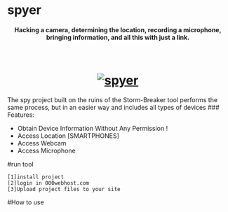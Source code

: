 # spyer
<h4 align="center">Hacking a camera, determining the location, recording a microphone, bringing information, and all this with just a link. </h4>
<h1 align="center">
  <br>
  <a href="https://github.com/ultrasecurity/Storm-Breaker"><img src="/ultrasecurity/Storm-Breaker/raw/main/.imgs/1demo.png" alt="spyer"></a>

</h1>
The spy project built on the ruins of the Storm-Breaker tool performs the same process, but in an easier way and includes all types of devices
### Features:

- Obtain Device Information Without Any Permission !
- Access Location [SMARTPHONES] 
- Access Webcam 
- Access Microphone

#run tool 
~~~
[1]install project
[2]login in 000webhost.com
[3]Upload project files to your site
~~~
#How to use
